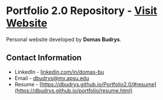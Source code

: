 # Portfolio 2.0 Repository -  [Visit Website](https://dbudrys.github.io/Portfolio2.0/)
Personal website developed by **Domas Budrys**. 

## Contact Information
- LinkedIn - [linkedin.com/in/domas-bu](https://dbudrys.github.io/portfolio/)
- Email - [dbudrys@my.apsu.edu](mailto:dbudrys@my.apsu.edu)
- Resume - [https://dbudrys.github.io/Portfolio2.0/#resume](https://dbudrys.github.io/portfolio/resume.html)
